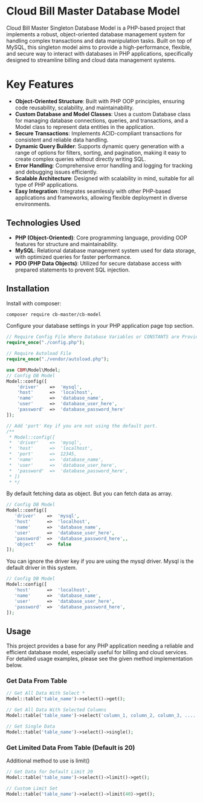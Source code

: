 # Cloud Bill Master Database Model
Cloud Bill Master Singleton Database Model is a PHP-based project that implements a robust, object-oriented database management system for handling complex transactions and data manipulation tasks. Built on top of MySQL, this singleton model aims to provide a high-performance, flexible, and secure way to interact with databases in PHP applications, specifically designed to streamline billing and cloud data management systems.

# Key Features
* <b>Object-Oriented Structure</b>: Built with PHP OOP principles, ensuring code reusability, scalability, and maintainability.</br>
* <b>Custom Database and Model Classes</b>: Uses a custom Database class for managing database connections, queries, and transactions, and a Model class to represent data entities in the application.</br>
* <b>Secure Transactions</b>: Implements ACID-compliant transactions for consistent and reliable data handling.</br>
* <b>Dynamic Query Builder</b>: Supports dynamic query generation with a range of options for filters, sorting, and pagination, making it easy to create complex queries without directly writing SQL.</br>
* <b>Error Handling</b>: Comprehensive error handling and logging for tracking and debugging issues efficiently.</br>
* <b>Scalable Architecture</b>: Designed with scalability in mind, suitable for all type of PHP applications.</br>
* <b>Easy Integration</b>: Integrates seamlessly with other PHP-based applications and frameworks, allowing flexible deployment in diverse environments.</br>

## Technologies Used
* <b>PHP (Object-Oriented)</b>: Core programming language, providing OOP features for structure and maintainability.</br>
* <b>MySQL</b>: Relational database management system used for data storage, with optimized queries for faster performance.</br>
* <b>PDO (PHP Data Objects)</b>: Utilized for secure database access with prepared statements to prevent SQL injection.</br>

## Installation
Install with composer:
```bash
composer require cb-master/cb-model
```
Configure your database settings in your PHP application page top section.
```php
// Require Config File Where Database Variables or CONSTANTS are Provided
require_once("./config.php");

// Require Autoload File
require_once("./vendor/autoload.php");

use CBM\Model\Model;
// Config DB Model
Model::config([
    'driver'    =>  'mysql',
    'host'      =>  'localhost',
    'name'      =>  'database_name',
    'user'      =>  'database_user_here',
    'password'  =>  'database_password_here'
]);

// Add 'port' Key if you are not using the default port.
/**
 * Model::config([
 *  'driver'    =>  'mysql',
 *  'host'      =>  'localhost',
 *  'port'      =>  12345,
 *  'name'      =>  'database_name',
 *  'user'      =>  'database_user_here',
 *  'password'  =>  'database_password_here',
 * ])
 * */

```
By default fetching data as object. But you can fetch data as array.
 ```php
// Config DB Model
Model::config([
    'driver'    =>  'mysql',
    'host'      =>  'localhost',
    'name'      =>  'database_name',
    'user'      =>  'database_user_here',
    'password'  =>  'database_password_here',,
    'object'    =>  false
]);
```
You can ignore the driver key if you are using the mysql driver. Mysql is the default driver in this system.
 ```php
// Config DB Model
Model::config([
    'host'      =>  'localhost',
    'name'      =>  'database_name',
    'user'      =>  'database_user_here',
    'password'  =>  'database_password_here',
]);
```
## Usage
This project provides a base for any PHP application needing a reliable and efficient database model, especially useful for billing and cloud services. For detailed usage examples, please see the given method implementation below.

### Get Data From Table
```php
// Get All Data With Select *
Model::table('table_name')->select()->get();

// Get All Data With Selected Columns
Model::table('table_name')->select('column_1, column_2, column_3, .....')->get();

// Get Single Data
Model::table('table_name')->select()->single();

```

### Get Limited Data From Table (Default is 20)
Additional method to use is limit()
```php
// Get Data for Default Limit 20
Model::table('table_name')->select()->limit()->get();

// Custom Limit Set
Model::table('table_name')->select()->limit(40)->get();
```
